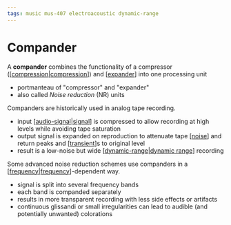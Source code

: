 ```yaml
---
tags: music mus-407 electroacoustic dynamic-range
---
```


# Compander

A **compander** combines the functionality of a compressor ([[compression|compression]]) and [[expander]] into one processing unit

- portmanteau of "compressor" and "expander"
- also called _Noise reduction_ (NR) units

Companders are historically used in analog tape recording.

- input [[audio-signal|signal]] is compressed to allow recording at high levels while avoiding tape saturation
- output signal is expanded on reproduction to attenuate tape [[noise]] and return peaks and [[transient]]s to original level
- result is a low-noise but wide [[dynamic-range|dynamic range]] recording

Some advanced noise reduction schemes use companders in a [[frequency|frequency]]-dependent way.

- signal is split into several frequency bands
- each band is companded separately
- results in more transparent recording with less side effects or artifacts
- continuous glissandi or small irregularities can lead to audible (and potentially unwanted) colorations

[//begin]: # "Autogenerated link references for markdown compatibility"
[compression|compression]: compression.md "Compression"
[expander]: expander.md "Expander"
[audio-signal|signal]: audio-signal.md "Audio Signal"
[noise]: noise.md "Noise"
[transient]: transient.md "Transient"
[dynamic-range|dynamic range]: dynamic-range.md "Dynamic Range"
[frequency|frequency]: frequency.md "Frequency"
[//end]: # "Autogenerated link references"

